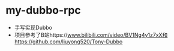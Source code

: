 # my-dubbo-rpc
* 手写实现Dubbo
* 项目参考了B站https://www.bilibili.com/video/BV1Ng4y1z7xX和https://github.com/liuyong520/Tony-Dubbo
